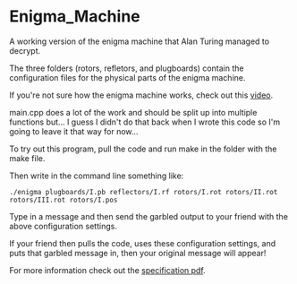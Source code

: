 # Enigma_Machine
A working version of the enigma machine that Alan Turing managed to decrypt.

The three folders (rotors, refletors, and plugboards) contain the configuration files for the physical parts of the enigma machine.

If you're not sure how the enigma machine works, check out this [video](https://www.youtube.com/watch?v=G2_Q9FoD-oQ).

main.cpp does a lot of the work and should be split up into multiple functions but...
I guess I didn't do that back when I wrote this code so I'm going to leave it that way for now...

To try out this program, pull the code and run make in the folder with the make file.

Then write in the command line something like:

    ./enigma plugboards/I.pb reflectors/I.rf rotors/I.rot rotors/II.rot rotors/III.rot rotors/I.pos

Type in a message and then send the garbled output to your friend with the above configuration settings.

If your friend then pulls the code, uses these configuration settings, and puts that garbled message in,
then your original message will appear!

For more information check out the [specification pdf](https://github.com/shadykdc/Enigma_Machine/blob/master/spec-550-2-0.pdf).
